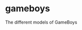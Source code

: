 # gameboys
The different models of GameBoys
<!doctype html>
<html>
  <head>
    <title>GameBoys - a history</title>
  </head>
  <body>
  </body>
